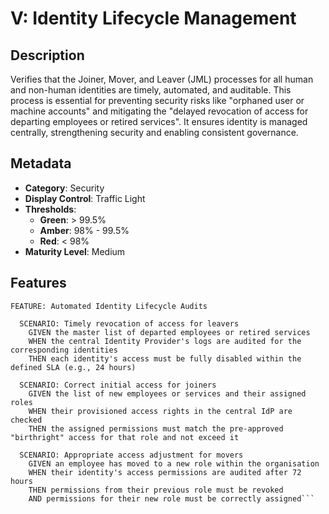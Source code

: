 # V: Identity Lifecycle Management

## Description

Verifies that the Joiner, Mover, and Leaver (JML) processes for all human and non-human identities are timely, automated, and auditable. This process is essential for preventing security risks like "orphaned user or machine accounts" and mitigating the "delayed revocation of access for departing employees or retired services". It ensures identity is managed centrally, strengthening security and enabling consistent governance.

## Metadata
- **Category**: Security
- **Display Control**: Traffic Light
- **Thresholds**:
    - **Green**: > 99.5% 
    - **Amber**: 98% - 99.5%
    - **Red**:  < 98%
- **Maturity Level**: Medium

## Features
```gherkin
FEATURE: Automated Identity Lifecycle Audits

  SCENARIO: Timely revocation of access for leavers
    GIVEN the master list of departed employees or retired services
    WHEN the central Identity Provider's logs are audited for the corresponding identities
    THEN each identity's access must be fully disabled within the defined SLA (e.g., 24 hours)

  SCENARIO: Correct initial access for joiners
    GIVEN the list of new employees or services and their assigned roles
    WHEN their provisioned access rights in the central IdP are checked
    THEN the assigned permissions must match the pre-approved "birthright" access for that role and not exceed it

  SCENARIO: Appropriate access adjustment for movers
    GIVEN an employee has moved to a new role within the organisation
    WHEN their identity's access permissions are audited after 72 hours
    THEN permissions from their previous role must be revoked
    AND permissions for their new role must be correctly assigned```

